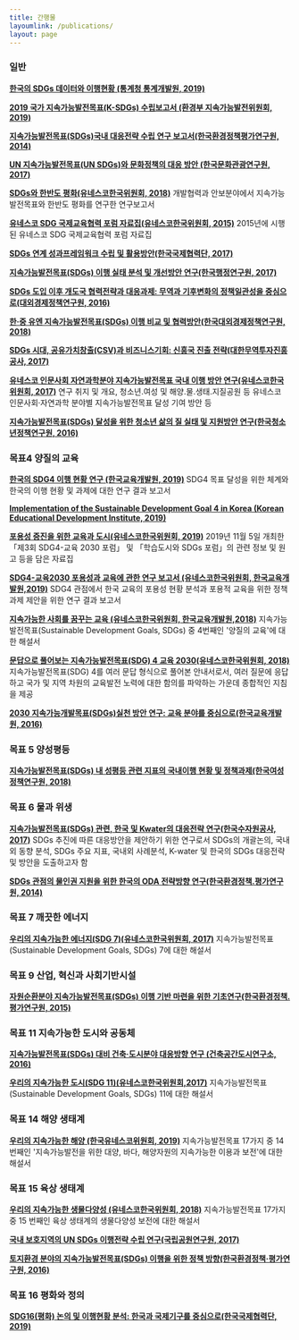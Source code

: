 ```yaml
---
title: 간행물
layoumlink: /publications/
layout: page
---
```



### **일반**
**[한국의 SDGs 데이터와 이행현황 (통계청 통계개발원, 2019)](http://kostat.go.kr/sri/srikor/srikor_pbl/2/index.board?bmode=download&bSeq=&aSeq=374478&ord=1)**

**[2019 국가 지속가능발전목표(K-SDGs) 수립보고서 (환경부 지속가능발전위원회, 2019)](http://ncsd.go.kr/api/1572586046142_K-SDGs_report.pdf)**

**[지속가능발전목표(SDGs)국내 대응전략 수립 연구 보고서(한국환경정책평가연구원, 2014)](http://www.me.go.kr/home/file/readDownloadFile.do?fileId=111484&fileSeq=1)**

**[UN 지속가능발전목표(UN SDGs)와 문화정책의 대응 방안 (한국문화관광연구원, 2017)](
http://udic.idi.re.kr/boardCnts/fileDown.do?fileSeq=1b016160c359b434c9282caeabcfd1a8)**

**[SDGs와 한반도 평화(유네스코한국위원회, 2018)](https://www.unesco.or.kr/assets/data/report/iqn7PJJd2HUioDtVDGTz7aVlBgIN5u_1545633687_2.pdf)** 개발협력과 안보분야에서 지속가능발전목표와 한반도 평화를 연구한 연구보고서

**[유네스코 SDG 국제교육협력 포럼 자료집(유네스코한국위원회, 2015)](https://www.unesco.or.kr/assets/data/report/tqnJNGIqaKI6WDd4MBZSEwWACWWSjC__2.pdf)** 2015년에 시행된 유네스코 SDG 국제교육협력 포럼 자료집

**[SDGs 연계 성과프레임워크 수립 및 활용방안(한국국제협력단, 2017)](http://lib.koica.go.kr/search/media/img/CAT000000041378?metsno=000000015702&fileid=M000000015702_FILE000001)**

**[지속가능발전목표(SDGs) 이행 실태 분석 및 개선방안 연구(한국행정연구원, 2017)](https://www.kipa.re.kr/synap/skin/doc.html?fn=FILE_0000000000051891&rs=/convert/result/201512/)**

**[SDGs 도입 이후 개도국 협력전략과 대응과제: 무역과 기후변화의 정책일관성을 중심으로(대외경제정책연구원, 2016)](http://www.kiep.go.kr/sub/view.do?bbsId=breifing&nttId=192944)**

**[한·중 유엔 지속가능발전목표(SDGs) 이행 비교 및 협력방안(한국대외경제정책연구원, 2018)](http://www.kiep.go.kr/sub/view.do?bbsId=search_report&nttId=203561)**

**[SDGs 시대, 공유가치창출(CSV)과 비즈니스기회: 신흥국 진출 전략(대한무역투자진흥공사, 2017)](http://news.kotra.or.kr/user/reports/kotranews/20/usrReportsView.do?reportsIdx=8515)**

**[유네스코 인문사회 자연과학분야 지속가능발전목표 국내 이행 방안 연구(유네스코한국위원회, 2017)](https://www.unesco.or.kr/assets/data/report/h8n5wKbp5Tylc5486JJUxS4TYuGr9k__2.pdf)** 연구 취지 및 개요, 청소년․여성 및 해양․물․생태․지질공원 등 유네스코 인문사회·자연과학 분야별 지속가능발전목표 달성 기여 방안 등

**[지속가능발전목표(SDGs) 달성을 위한 청소년 삶의 질 실태 및 지원방안 연구(한국청소년정책연구원, 2016)](https://nypi.re.kr/brdrr/boardrrView.do?menu_nix=4o9771b7&brd_id=BDIDX_PJk7xvf7L096m1g7Phd3YC&cont_idx=568&seltab_idx=0&edomweivgp=R)**



### **목표4** 양질의 교육
**[한국의 SDG4 이행 현황 연구 (한국교육개발원, 2019)](https://www.unesco.or.kr/assets/data/report/Lg0UTQ7aY1amLxfWLkvfPyTO35u6XY_1567147136_2.pdf)** SDG4 목표 달성을 위한 체계와 한국의 이행 현황 및 과제에 대한 연구 결과 보고서

**[Implementation of the Sustainable Development Goal 4 in Korea (Korean Educational Development Institute, 2019)](https://www.unesco.or.kr/assets/data/report/Lg0UTQ7aY1amLxfWLkvfPyTO35u6XY_1567147136_3.pdf)**

**[포용성 증진을 위한 교육과 도시(유네스코한국위원회, 2019)](https://www.unesco.or.kr/assets/data/report/kUBzCt7Rs5swF6lB10Zg5c5AFRroz2_1573104458_2.pdf)** 2019년 11월 5일 개최한 「제3회 SDG4-교육 2030 포럼」 및 「학습도시와 SDGs 포럼」의 관련 정보 및 원고 등을 담은 자료집

**[SDG4-교육2030 포용성과 교육에 관한 연구 보고서 (유네스코한국위원회, 한국교육개발원,2019)](https://www.unesco.or.kr/assets/data/report/JPZCFQ3y82b98Bm5tkJgwIstZ3HneT_1573104541_2.pdf)** SDG4 관점에서 한국 교육의 포용성 현황 분석과 포용적 교육을 위한 정책 과제 제안을 위한 연구 결과 보고서

**[지속가능한 사회를 꿈꾸는 교육 (유네스코한국위원회, 한국교육개발원,2018)](https://www.unesco.or.kr/assets/data/report/LdLQ3Ez2sisXPD9zUBpHRiJtMuPVGl_1545959970_2.pdf)** 지속가능발전목표(Sustainable Development Goals, SDGs) 중 4번째인 '양질의 교육'에 대한 해설서

**[문답으로 풀어보는 지속가능발전목표(SDG) 4 교육 2030(유네스코한국위원회, 2018)](https://www.unesco.or.kr/assets/data/report/4Q03otQgPqVWaO6UqAnmELZtei28UL_1531982225_2.pdf)** 지속가능발전목표(SDG) 4를 여러 문답 형식으로 풀어본 안내서로서, 여러 질문에 응답하고 국가 및 지역 차원의 교육발전 노력에 대한 함의를 파악하는 가운데 종합적인 지침을 제공

**[2030 지속가능개발목표(SDGs)실천 방안 연구: 교육 분야를 중심으로(한국교육개발원, 2016)](https://www.kedi.re.kr/khome/main/research/selectPubForm.do?plNum0=11295)**



### **목표 5** 양성평등
**[지속가능발전목표(SDGs) 내 성평등 관련 지표의 국내이행 현황 및 정책과제(한국여성정책연구원, 2018)](https://www.kwdi.re.kr/inc/download.do?ut=A&upIdx=115014&no=1)**



### **목표 6** 물과 위생
**[지속가능발전목표(SDGs) 관련, 한국 및 Kwater의 대응전략 연구(한국수자원공사, 2017)](http://www.alio.go.kr/download.dn?fileNo=2223880)** SDGs 추진에 따른 대응방안을 제안하기 위한 연구로서 SDGs의 개괄논의, 국내외 동향 분석, SDGs 주요 지표, 국내외 사례분석, K-water 및 한국의 SDGs 대응전략 및 방안을 도출하고자 함

**[SDGs 관점의 물인권 지원을 위한 한국의 ODA 전략방향 연구(한국환경정책.평가연구원, 2014)](https://library.kei.re.kr:444/dmme/img/001/009/005/%ea%b8%b0%eb%b3%b82014_21_%ec%a1%b0%ec%9d%84%ec%83%9d.pdf)**



### **목표 7** 깨끗한 에너지
**[우리의 지속가능한 에너지(SDG 7)(유네스코한국위원회, 2017)](https://www.unesco.or.kr/assets/data/report/ELJcHwllZDLUGvi9GpWaCpoMUQveOw__2.pdf)** 지속가능발전목표(Sustainable Development Goals, SDGs) 7에 대한 해설서



### **목표 9** 산업, 혁신과 사회기반시설
**[자원순환분야 지속가능발전목표(SDGs) 이행 기반 마련을 위한 기초연구(한국환경정책.평가연구원, 2015)](https://library.kei.re.kr:444/dmme/img/001/012/004/%ea%b8%b0%ec%b4%882015_08_%ec%9e%84%ed%98%9c%ec%88%99.pdf)**



### **목표 11** 지속가능한 도시와 공동체

**[지속가능발전목표(SDGs) 대비 건축·도시분야 대응방향 연구 (건축공간도시연구소, 2016)](http://ncsd.go.kr/api/%EC%A7%80%EC%86%8D%EA%B0%80%EB%8A%A5%EB%B0%9C%EC%A0%84%EB%AA%A9%ED%91%9C(SDGs)%20%EB%8C%80%EB%B9%84%20%EA%B1%B4%EC%B6%95%C2%B7%EB%8F%84%EC%8B%9C%EB%B6%84%EC%95%BC%20%EB%8C%80%EC%9D%91%EB%B0%A9%ED%96%A5%20%EC%97%B0%EA%B5%AC.pdf)**

**[우리의 지속가능한 도시(SDG 11)(유네스코한국위원회,2017)](https://www.unesco.or.kr/assets/data/report/xNoBXzg8AvKzsQ1zmRL4MCN39Ji3JV__2.pdf)** 지속가능발전목표(Sustainable Development Goals, SDGs) 11에 대한 해설서



### **목표 14** 해양 생태계
**[우리의 지속가능한 해양 (한국유네스코위원회, 2019)](https://www.unesco.or.kr/assets/data/report/Tiop5H5KP4p8xfZ65chbYUviB6h3Bg_1572326682_2.pdf)** 지속가능발전목표 17가지 중 14 번째인 '지속가능발전을 위한 대양, 바다, 해양자원의 지속가능한 이용과 보전'에 대한 해설서



### **목표 15** 육상 생태계
**[우리의 지속가능한 생물다양성 (유네스코한국위원회, 2018)](https://www.unesco.or.kr/assets/data/report/m8xCs1z3ObBt4D81Dax9c2KyIXMHnB_1543384964_2.pdf)** 지속가능발전목표 17가지 중 15 번째인 육상 생태계의 생물다양성 보전에 대한 해설서

**[국내 보호지역의 UN SDGs 이행전략 수립 연구(국립공원연구원, 2017)](http://www.knps.or.kr/front/research/research/researchDtl.do?menuNo=7040011&bbsId=REFM000351&searchAllValue=SDG&bType=SR&page=1)**

**[토지환경 분야의 지속가능발전목표(SDGs) 이행을 위한 정책 방향(한국환경정책·평가연구원, 2016)](https://library.kei.re.kr:444/dmme/img/001/012/005/%ea%b8%b0%ec%b4%88_2016_11_%eb%aa%85%ec%88%98%ec%a0%95.pdf)**



### **목표 16** 평화와 정의
**[SDG16(평화) 논의 및 이행현황 분석: 한국과 국제기구를 중심으로(한국국제협력단, 2019)](http://lib.koica.go.kr/search/media/img/CAT000000042712?metsno=000000016511&fileid=M000000016511_FILE000002)**
